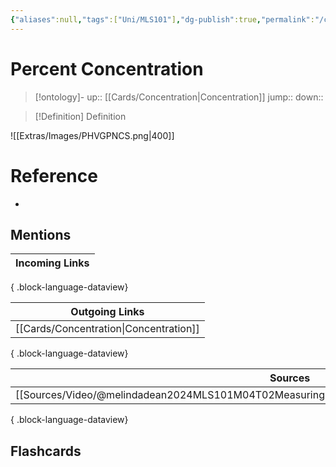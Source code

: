 ```yaml
---
{"aliases":null,"tags":["Uni/MLS101"],"dg-publish":true,"permalink":"/cards/percent-concentration/","dgPassFrontmatter":true}
---
```


# Percent Concentration

> [!ontology]-
> up:: [[Cards/Concentration\|Concentration]]
> jump:: 
> down:: 

> [!Definition] Definition

![[Extras/Images/PHVGPNCS.png\|400]]

# Reference

- 

## Mentions

| Incoming Links |
| -------------- |

{ .block-language-dataview}

| Outgoing Links                            |
| ----------------------------------------- |
| [[Cards/Concentration\|Concentration]] |

{ .block-language-dataview}

| Sources                                                                                           |
| ------------------------------------------------------------------------------------------------- |
| [[Sources/Video/@melindadean2024MLS101M04T02Measuring\|@melindadean2024MLS101M04T02Measuring]] |

{ .block-language-dataview}

## Flashcards